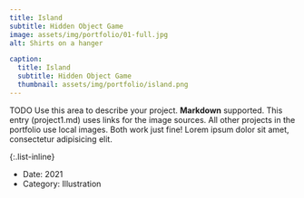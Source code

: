```yaml
---
title: Island
subtitle: Hidden Object Game
image: assets/img/portfolio/01-full.jpg
alt: Shirts on a hanger

caption:
  title: Island
  subtitle: Hidden Object Game
  thumbnail: assets/img/portfolio/island.png
---
```

TODO
Use this area to describe your project. **Markdown** supported. This entry (project1.md) uses links for the image sources. All other projects in the portfolio use local images. Both work just fine! Lorem ipsum dolor sit amet, consectetur adipisicing elit. 

{:.list-inline}
- Date: 2021
- Category: Illustration

